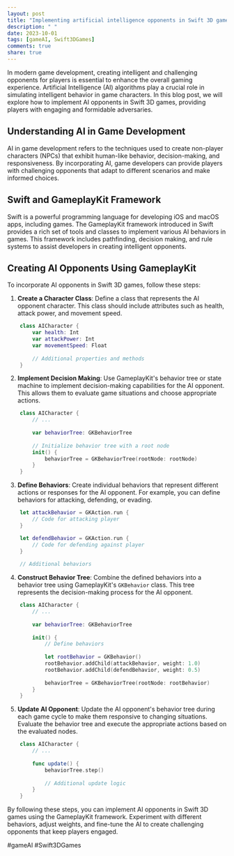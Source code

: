 ```yaml
---
layout: post
title: "Implementing artificial intelligence opponents in Swift 3D games"
description: " "
date: 2023-10-01
tags: [gameAI, Swift3DGames]
comments: true
share: true
---
```


In modern game development, creating intelligent and challenging opponents for players is essential to enhance the overall gaming experience. Artificial Intelligence (AI) algorithms play a crucial role in simulating intelligent behavior in game characters. In this blog post, we will explore how to implement AI opponents in Swift 3D games, providing players with engaging and formidable adversaries.

## Understanding AI in Game Development
AI in game development refers to the techniques used to create non-player characters (NPCs) that exhibit human-like behavior, decision-making, and responsiveness. By incorporating AI, game developers can provide players with challenging opponents that adapt to different scenarios and make informed choices.

## Swift and GameplayKit Framework
Swift is a powerful programming language for developing iOS and macOS apps, including games. The GameplayKit framework introduced in Swift provides a rich set of tools and classes to implement various AI behaviors in games. This framework includes pathfinding, decision making, and rule systems to assist developers in creating intelligent opponents.

## Creating AI Opponents Using GameplayKit
To incorporate AI opponents in Swift 3D games, follow these steps:

1. **Create a Character Class**: Define a class that represents the AI opponent character. This class should include attributes such as health, attack power, and movement speed.

```swift
    class AICharacter {
        var health: Int
        var attackPower: Int
        var movementSpeed: Float
        
        // Additional properties and methods
    }
```

2. **Implement Decision Making**: Use GameplayKit's behavior tree or state machine to implement decision-making capabilities for the AI opponent. This allows them to evaluate game situations and choose appropriate actions.

```swift
    class AICharacter {
        // ...
        
        var behaviorTree: GKBehaviorTree
        
        // Initialize behavior tree with a root node
        init() {
            behaviorTree = GKBehaviorTree(rootNode: rootNode)
        }
    }
```

3. **Define Behaviors**: Create individual behaviors that represent different actions or responses for the AI opponent. For example, you can define behaviors for attacking, defending, or evading.

```swift
    let attackBehavior = GKAction.run {
        // Code for attacking player
    }

    let defendBehavior = GKAction.run {
        // Code for defending against player
    }
    
    // Additional behaviors
```

4. **Construct Behavior Tree**: Combine the defined behaviors into a behavior tree using GameplayKit's `GKBehavior` class. This tree represents the decision-making process for the AI opponent.

```swift
    class AICharacter {
        // ...
        
        var behaviorTree: GKBehaviorTree
        
        init() {
            // Define behaviors
        
            let rootBehavior = GKBehavior()
            rootBehavior.addChild(attackBehavior, weight: 1.0)
            rootBehavior.addChild(defendBehavior, weight: 0.5)
            
            behaviorTree = GKBehaviorTree(rootNode: rootBehavior)
        }
    }
```

5. **Update AI Opponent**: Update the AI opponent's behavior tree during each game cycle to make them responsive to changing situations. Evaluate the behavior tree and execute the appropriate actions based on the evaluated nodes.

```swift
    class AICharacter {
        // ...
        
        func update() {
            behaviorTree.step()
            
            // Additional update logic
        }
    }
```

By following these steps, you can implement AI opponents in Swift 3D games using the GameplayKit framework. Experiment with different behaviors, adjust weights, and fine-tune the AI to create challenging opponents that keep players engaged.

#gameAI #Swift3DGames